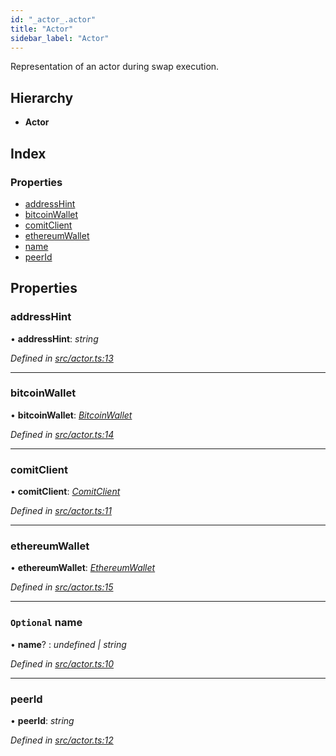 ```yaml
---
id: "_actor_.actor"
title: "Actor"
sidebar_label: "Actor"
---
```


Representation of an actor during swap execution.

## Hierarchy

* **Actor**

## Index

### Properties

* [addressHint](_actor_.actor.md#addresshint)
* [bitcoinWallet](_actor_.actor.md#bitcoinwallet)
* [comitClient](_actor_.actor.md#comitclient)
* [ethereumWallet](_actor_.actor.md#ethereumwallet)
* [name](_actor_.actor.md#optional-name)
* [peerId](_actor_.actor.md#peerid)

## Properties

###  addressHint

• **addressHint**: *string*

*Defined in [src/actor.ts:13](https://github.com/comit-network/comit-js-sdk/blob/ee6360f/src/actor.ts#L13)*

___

###  bitcoinWallet

• **bitcoinWallet**: *[BitcoinWallet](_wallet_bitcoin_.bitcoinwallet.md)*

*Defined in [src/actor.ts:14](https://github.com/comit-network/comit-js-sdk/blob/ee6360f/src/actor.ts#L14)*

___

###  comitClient

• **comitClient**: *[ComitClient](../classes/_comit_client_.comitclient.md)*

*Defined in [src/actor.ts:11](https://github.com/comit-network/comit-js-sdk/blob/ee6360f/src/actor.ts#L11)*

___

###  ethereumWallet

• **ethereumWallet**: *[EthereumWallet](../classes/_wallet_ethereum_.ethereumwallet.md)*

*Defined in [src/actor.ts:15](https://github.com/comit-network/comit-js-sdk/blob/ee6360f/src/actor.ts#L15)*

___

### `Optional` name

• **name**? : *undefined | string*

*Defined in [src/actor.ts:10](https://github.com/comit-network/comit-js-sdk/blob/ee6360f/src/actor.ts#L10)*

___

###  peerId

• **peerId**: *string*

*Defined in [src/actor.ts:12](https://github.com/comit-network/comit-js-sdk/blob/ee6360f/src/actor.ts#L12)*
